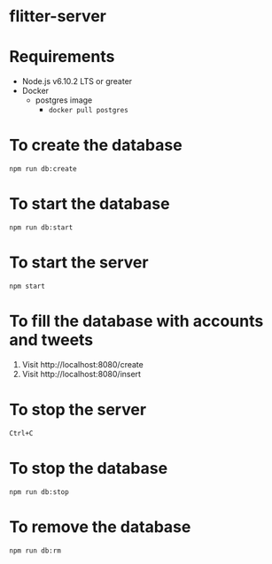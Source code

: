 # flitter-server

# Requirements
* Node.js v6.10.2 LTS or greater
* Docker
  * postgres image
    * `docker pull postgres`

# To create the database
`npm run db:create`

# To start the database
`npm run db:start`

# To start the server
`npm start`

# To fill the database with accounts and tweets
1. Visit http://localhost:8080/create
2. Visit http://localhost:8080/insert

# To stop the server
`Ctrl+C`

# To stop the database
`npm run db:stop`

# To remove the database
`npm run db:rm`
